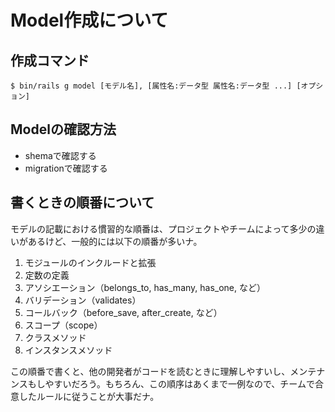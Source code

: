 # Model作成について

## 作成コマンド
```
$ bin/rails g model [モデル名], [属性名:データ型 属性名:データ型 ...] [オプション]
```

## Modelの確認方法
- shemaで確認する
- migrationで確認する


## 書くときの順番について
モデルの記載における慣習的な順番は、プロジェクトやチームによって多少の違いがあるけど、一般的には以下の順番が多いナ。

1. モジュールのインクルードと拡張
1. 定数の定義
1. アソシエーション（belongs_to, has_many, has_one, など）
1. バリデーション（validates）
1. コールバック（before_save, after_create, など）
1. スコープ（scope）
1. クラスメソッド
1. インスタンスメソッド

この順番で書くと、他の開発者がコードを読むときに理解しやすいし、メンテナンスもしやすいだろう。もちろん、この順序はあくまで一例なので、チームで合意したルールに従うことが大事だナ。
